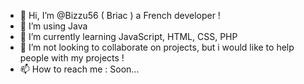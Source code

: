 - 👋 Hi, I’m @Bizzu56 ( Briac ) a French developer !
- 👀 I’m using Java 
- 🌱 I’m currently learning JavaScript, HTML, CSS, PHP
- 💞️ I’m not looking to collaborate on projects, but i would like to help people with my projects !
- 📫 How to reach me : Soon...

